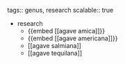 tags:: genus, research
scalable:: true

- research
	- {{embed [[agave amica]]}}
	- {{embed [[agave americana]]}}
	- [[agave salmiana]]
	- [[agave tequilana]]